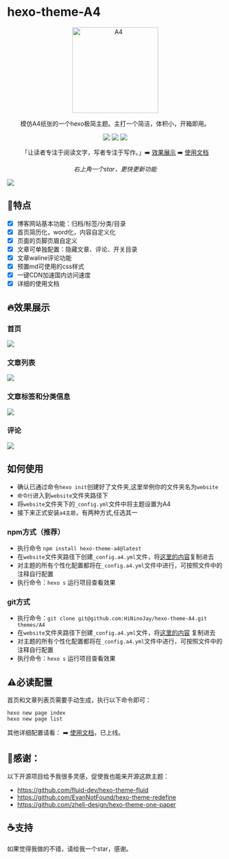 # hexo-theme-A4


<div align="center" >
<a href="https://github.com/HiNinoJay/hexo-theme-A4">
<img width=200px height=200px src="https://jsd.onmicrosoft.cn/npm/hexo-theme-a4@latest/source/img/A4-favicon.png" alt="A4" />
</a>
</div>

<div align="center">

模仿A4纸张的一个hexo极简主题。主打一个简洁，体积小，开箱即用。



[![](https://img.shields.io/npm/v/hexo-theme-a4?label=VERSION&logo=npm&style=for-the-badge)]()
[![](https://img.shields.io/npm/v/hexo?color=blue&label=hexo&logo=hexo&style=for-the-badge)](https://hexo.io/zh-cn/index.html)
[![](https://img.shields.io/node/v/hexo?style=for-the-badge)](https://nodejs.org/en)

「让读者专注于阅读文字，写者专注于写作。」➡️ [效果展示](https://ninojay.top) ➡️ [使用文档](https://doc.ninojay.top)
  
_右上角一个star，更快更新功能_

</div>


[![](https://jsd.onmicrosoft.cn/npm/hexo-theme-a4@latest/source/img/market.png)](https://github.com/HiNinoJay/hexo-theme-A4)

## 🏹️特点

- [x] 博客网站基本功能：归档/标签/分类/目录
- [x] 首页简历化，word化，内容自定义化
- [x] 页面的页脚页眉自定义
- [x] 文章可单独配置：隐藏文章、评论、开关目录
- [x] 文章waline评论功能
- [x] 预置md可使用的css样式
- [x] 一键CDN加速国内访问速度
- [x] 详细的使用文档

## 🔥效果展示
### 首页

![](https://jsd.onmicrosoft.cn/npm/hexo-theme-a4@latest/source/img/index.png)

### 文章列表

![](https://jsd.onmicrosoft.cn/npm/hexo-theme-a4@latest/source/img/archive.png)

### 文章标签和分类信息

![](https://jsd.onmicrosoft.cn/npm/hexo-theme-a4@latest/source/img/tags&&categories.png)

### 评论

![](https://jsd.onmicrosoft.cn/npm/hexo-theme-a4@latest/source/img/comment.png)

## 如何使用

- 确认已通过命令`hexo init`创建好了文件夹,这里举例你的文件夹名为`website`
- `命令行`进入到`website`文件夹路径下
- 将`website`文件夹下的`_config.yml`文件中将主题设置为A4
- 接下来正式安装`a4主题`，有两种方式,任选其一

### npm方式（推荐）
- 执行命令 `npm install hexo-theme-a4@latest`
- 在`website`文件夹路径下创建`_config.a4.yml`文件，将[这里的内容](https://github.com/HiNinoJay/hexo-theme-A4/blob/main/_config.yml)复制进去
- 对主题的所有个性化配置都将在`_config.a4.yml`文件中进行，可按照文件中的注释自行配置
- 执行命令：`hexo s` 运行项目查看效果

### git方式
- 执行命令：`git clone git@github.com:HiNinoJay/hexo-theme-A4.git themes/A4`
- 在`website`文件夹路径下创建`_config.a4.yml`文件，将[这里的内容](https://github.com/HiNinoJay/hexo-theme-A4/blob/main/_config.yml) 复制进去
- 对主题的所有个性化配置都将在`_config.a4.yml`文件中进行，可按照文件中的注释自行配置
- 执行命令：`hexo s` 运行项目查看效果

## ⚠️必读配置
首页和文章列表页需要手动生成，执行以下命令即可：
```shell
hexo new page index
hexo new page list
```
其他详细配置请看：
➡️ [使用文档](https://doc.ninojay.top)，已上线。


## 🍺感谢：
以下开源项目给予我很多灵感，促使我也能来开源这款主题：
- https://github.com/fluid-dev/hexo-theme-fluid
- https://github.com/EvanNotFound/hexo-theme-redefine
- https://github.com/zheli-design/hexo-theme-one-paper


## ☕️支持

如果觉得我做的不错，请给我一个star，感谢。

